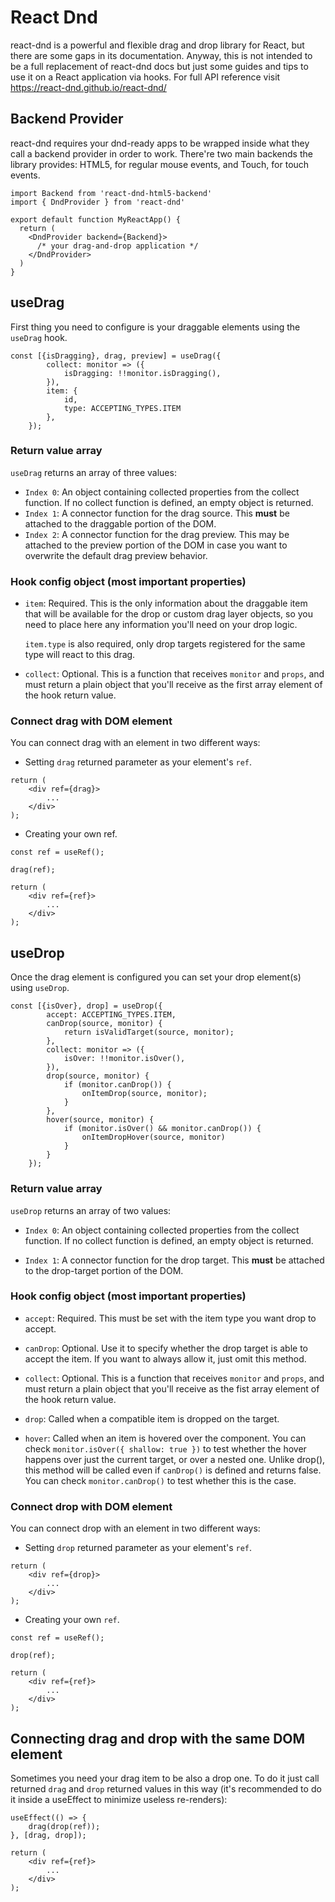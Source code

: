 # React Dnd

react-dnd is a powerful and flexible drag and drop library for React, but there are some gaps in its documentation. Anyway, this is not intended to be a full replacement of react-dnd docs but just some guides and tips to use it on a React application via hooks. For full API reference visit https://react-dnd.github.io/react-dnd/

## Backend Provider

react-dnd requires your dnd-ready apps to be wrapped inside what they call a backend provider in order to work. There're two main backends the library provides: HTML5, for regular mouse events, and Touch, for touch events.

```
import Backend from 'react-dnd-html5-backend'
import { DndProvider } from 'react-dnd'

export default function MyReactApp() {
  return (
    <DndProvider backend={Backend}>
      /* your drag-and-drop application */
    </DndProvider>
  )
}
```

## useDrag

First thing you need to configure is your draggable elements using the `useDrag` hook.

```
const [{isDragging}, drag, preview] = useDrag({
		collect: monitor => ({
			isDragging: !!monitor.isDragging(),
		}),
		item: {
            id,
            type: ACCEPTING_TYPES.ITEM
        },
	});
```

### Return value array

`useDrag` returns an array of three values:

-   `Index 0`: An object containing collected properties from the collect function. If no collect function is defined, an empty object is returned.
-   `Index 1`: A connector function for the drag source. This **must** be attached to the draggable portion of the DOM.
-   `Index 2`: A connector function for the drag preview. This may be attached to the preview portion of the DOM in case you want to overwrite the default drag preview behavior.

### Hook config object (most important properties)

-   `item`: Required. This is the only information about the draggable item that will be available for the drop or custom drag layer objects, so you need to place here any information you'll need on your drop logic.

    `item.type` is also required, only drop targets registered for the same type will react to this drag.

-   `collect`: Optional. This is a function that receives `monitor` and `props`, and must return a plain object that you'll receive as the first array element of the hook return value.

### Connect drag with DOM element

You can connect drag with an element in two different ways:

-   Setting `drag` returned parameter as your element's `ref`.

```
return (
    <div ref={drag}>
        ...
    </div>
);
```

-   Creating your own ref.

```
const ref = useRef();

drag(ref);

return (
    <div ref={ref}>
        ...
    </div>
);
```

## useDrop

Once the drag element is configured you can set your drop element(s) using `useDrop`.

```
const [{isOver}, drop] = useDrop({
		accept: ACCEPTING_TYPES.ITEM,
		canDrop(source, monitor) {
			return isValidTarget(source, monitor);
		},
		collect: monitor => ({
			isOver: !!monitor.isOver(),
		}),
		drop(source, monitor) {
			if (monitor.canDrop()) {
				onItemDrop(source, monitor);
			}
		},
		hover(source, monitor) {
			if (monitor.isOver() && monitor.canDrop()) {
                onItemDropHover(source, monitor)
			}
		}
	});
```

### Return value array

`useDrop` returns an array of two values:

-   `Index 0`: An object containing collected properties from the collect function. If no collect function is defined, an empty object is returned.

-   `Index 1`: A connector function for the drop target. This **must** be attached to the drop-target portion of the DOM.

### Hook config object (most important properties)

-   `accept`: Required. This must be set with the item type you want drop to accept.

-   `canDrop`: Optional. Use it to specify whether the drop target is able to accept the item. If you want to always allow it, just omit this method.

-   `collect`: Optional. This is a function that receives `monitor` and `props`, and must return a plain object that you'll receive as the fist array element of the hook return value.

-   `drop`: Called when a compatible item is dropped on the target.

-   `hover`: Called when an item is hovered over the component. You can check `monitor.isOver({ shallow: true })` to test whether the hover happens over just the current target, or over a nested one. Unlike drop(), this method will be called even if `canDrop()` is defined and returns false. You can check `monitor.canDrop()` to test whether this is the case.

### Connect drop with DOM element

You can connect drop with an element in two different ways:

-   Setting `drop` returned parameter as your element's `ref`.

```
return (
    <div ref={drop}>
        ...
    </div>
);
```

-   Creating your own `ref`.

```
const ref = useRef();

drop(ref);

return (
    <div ref={ref}>
        ...
    </div>
);
```

## Connecting drag and drop with the same DOM element

Sometimes you need your drag item to be also a drop one. To do it just call returned `drag` and `drop` returned values in this way (it's recommended to do it inside a useEffect to minimize useless re-renders):

```
useEffect(() => {
    drag(drop(ref));
}, [drag, drop]);

return (
    <div ref={ref}>
        ...
    </div>
);
```
